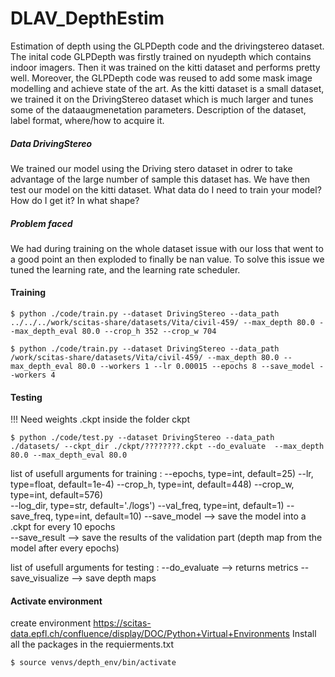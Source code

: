 # DLAV_DepthEstim
Estimation of depth using the GLPDepth code and the drivingstereo dataset.
The inital code GLPDepth was firstly trained on nyudepth which contains indoor imagers. Then it was trained on the kitti dataset and performs pretty well. Moreover, the GLPDepth code was reused to add some mask image modelling and achieve state of the art. As the kitti dataset is a small dataset, we trained it on the DrivingStereo dataset which is much larger and tunes some of the dataaugmenetation parameters.
Description of the dataset, label format, where/how to acquire it.

##### Data DrivingStereo
We trained our model using the Driving stero dataset in odrer to take advantage of the large number of sample this dataset has. We have then test our model on the kitti dataset. 
What data do I need
to train your model? How do I get it? In what shape?
##### Problem faced
We had during training on the whole dataset issue with our loss that went to a good point an then exploded to finally be nan value. To solve this issue we tuned the learning rate, and the learning rate scheduler. 

#### Training
```
$ python ./code/train.py --dataset DrivingStereo --data_path ../../../work/scitas-share/datasets/Vita/civil-459/ --max_depth 80.0 --max_depth_eval 80.0 --crop_h 352 --crop_w 704
```
```
$ python ./code/train.py --dataset DrivingStereo --data_path /work/scitas-share/datasets/Vita/civil-459/ --max_depth 80.0 --max_depth_eval 80.0 --workers 1 --lr 0.00015 --epochs 8 --save_model --workers 4 
```


#### Testing
!!! Need weights .ckpt inside the folder ckpt
```
$ python ./code/test.py --dataset DrivingStereo --data_path ./datasets/ --ckpt_dir ./ckpt/????????.ckpt --do_evaluate  --max_depth 80.0 --max_depth_eval 80.0
```

list of usefull arguments for training :
--epochs,     type=int,   default=25)
--lr,         type=float, default=1e-4)
--crop_h,     type=int,   default=448)
--crop_w,     type=int,   default=576)        
--log_dir,    type=str,   default='./logs')
--val_freq, type=int, default=1)
--save_freq, type=int, default=10)
--save_model  --> save the model into a .ckpt for every 10 epochs      
--save_result --> save the results of the validation part (depth map from the model after every epochs)

list of usefull arguments for testing :
--do_evaluate --> returns metrics
--save_visualize --> save depth maps


#### Activate environment
create environment https://scitas-data.epfl.ch/confluence/display/DOC/Python+Virtual+Environments
Install all the packages in the requierments.txt 
```
$ source venvs/depth_env/bin/activate
```
